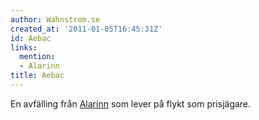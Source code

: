 ```yaml
---
author: Wahnstrom.se
created_at: '2011-01-05T16:45:31Z'
id: Aebac
links:
  mention:
  - Alarinn
title: Aebac
---
```


En avfälling från [Alarinn] som lever på flykt som prisjägare.

  [Alarinn]: Alarinn